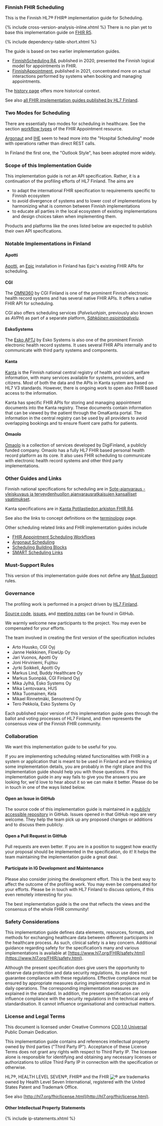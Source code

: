 ### Finnish FHIR Scheduling

This is the Finnish HL7® FHIR® implementation guide for Scheduling.

{% include cross-version-analysis-inline.xhtml %} There is no plan yet to base this implementation
guide on [FHIR R5](https://hl7.org/fhir/R5/).

{% include dependency-table-short.xhtml %}

The guide is based on two earlier implementation guides.
* [FinnishScheduling R4](https://simplifier.net/finnishschedulingr4/), published in 2020, presented
  the Finnish logical model for appointments in FHIR.
* [FinnishAppointment](https://simplifier.net/finnishappointment), published in 2021, concentrated
  more on actual interactions performed by systems when booking and managing appointments.

The [history page](versions.html) offers more historical context.

See also [all FHIR implementation guides published by HL7 Finland](https://hl7.fi/fhir/).

### Two Modes for Scheduling

There are essentially two modes for scheduling in healthcare. See the section
[workflow types](https://hl7.org/fhir/r5/appointment.html#workflow-types) of the FHIR Appointment
resource.

[Argonaut](https://fhir.org/guides/argonaut/scheduling/) and
[IHE](https://github.com/IHE/ITI.Scheduling/) seem to head more into the "Hospital Scheduling" mode
with operations rather than direct REST calls.

In Finland the first one, the "Outlook Style", has been adopted more widely.

### Scope of this Implementation Guide

This implementation guide is not an API specification. Rather, it is a continuation of the
profiling efforts of HL7 Finland. The aims are
* to adapt the international FHIR specification to requirements specific to Finnish ecosystem
* to avoid divergence of systems and to lower cost of implementations by harmonizing what is common
  between Finnish implementations
* to educate all parties in the local ecosystem of existing implementations and design choices
  taken when implementing them.

Products and platforms like the ones listed below are expected to publish their own API
specifications.

### Notable Implementations in Finland

#### Apotti

[Apotti](https://www.apotti.fi/en/), an [Epic](https://www.epic.com/) installation in Finland has
Epic's existing FHIR APIs for scheduling.

#### CGI

The [OMNI360](https://www.cgi.com/fi/fi/tuoteratkaisut/omni360) by CGI Finland is one of the
prominent Finnish electronic health record systems and has several native FHIR APIs. It offers a
native FHIR API for scheduling.

CGI also offers scheduling services (*Palveluohjain*, previously also known as *AVPH*) as part of
a separate platform,
[*Sähköinen asiointipalvelu*](https://www.cgi.com/fi/fi/tuoteratkaisut/sahkoinen-asiointialusta).

#### EskoSystems

The [Esko APTJ](https://eskosystems.fi/tuoteperhe/integraatiot/) by Esko Systems is also one of the
prominent Finnish electronic health record systems. It uses several FHIR APIs internally and to
communicate with third party systems and components.

#### Kanta

[Kanta](https://www.kanta.fi/) is the Finnish national central registry of health and social
welfare information, with many services available for systems, providers, and citizens. Most of
both the data and the APIs in Kanta system are based on HL7 V3 standards. However, there is
ongoing work to open also FHIR based access to the information.

Kanta has specific FHIR APIs for storing and managing appointment documents into the Kanta
registry. These documents contain information that can be viewed by the patient through the
OmaKanta portal. The information in the central registry can be used by all providers to avoid
overlapping bookings and to ensure fluent care paths for patients.

#### Omaolo

[Omaolo](https://www.omaolo.fi) is a collection of services developed by DigiFinland, a publicly
funded company. Omaolo has a fully HL7 FHIR based personal health record platform as its core. It
also uses FHIR scheduling to communicate with electronic health record systems and other third
party implementations.

### Other Guides and Links

Finnish national specifications for scheduling are in
[Sote-ajanvaraus - yleiskuvaus ja terveydenhuollon ajanvarausratkaisujen kansalliset vaatimukset](https://yhteistyotilat.fi/wiki08/display/THLAJANJULK).

Kanta specifications are in
[Kanta Potilastiedon arkiston FHIR R4](https://simplifier.net/kanta-potilastiedon-arkiston-fhir-r4).

See also the links to concept definitions on the
[terminology](terminology.html#other-terminologies) page.

Other scheduling related links and FHIR implementation guides include
* [FHIR Appointment Scheduling Workflows](https://www.hl7.org/fhir/appointment.html#workflow-types)
* [Argonaut Scheduling](https://fhir.org/guides/argonaut/scheduling/)
* [Scheduling Building Blocks](https://confluence.hl7.org/display/AP/Scheduling+Building+Blocks)
* [SMART Scheduling Links](https://github.com/smart-on-fhir/smart-scheduling-links)

### Must-Support Rules

This version of this implementation guide does not define any
[Must Support](https://build.fhir.org/profiling.html#obligations) rules.

### Governance

The profiling work is performed in a project driven by [HL7 Finland](https://www.hl7.fi).

[Source code](https://github.com/fhir-fi/finnish-scheduling),
[issues](https://github.com/fhir-fi/finnish-scheduling/issues), and
[meeting notes](https://github.com/fhir-fi/finnish-scheduling/wiki/Meeting-memos) can be found in
GitHub.

We warmly welcome new participants to the project. You
may even be compensated for your efforts.

The team involved in creating the first version of the specification includes
* Arto Huusko, CGI Oyj
* Janne Heikkinen, FlowUp Oy
* Jari Vuonos, Apotti Oy
* Joni Hirviniemi, Fujitsu
* Jyrki Soikkeli, Apotti Oy
* Markus Lind, Buddy Healthcare Oy
* Markus Suonpää, CGI Finland Oyj
* Mika Jylhä, Esko Systems Oy
* Mika Lentovaara, HUS
* Mika Tuomainen, Kela
* Mikael Rinnetmäki, Sensotrend Oy
* Tero Pekkola, Esko Systems Oy

Each published major version of this implementation guide goes through the ballot and voting
processes of HL7 Finland, and then represents the consensus view of the Finnish FHIR community.

### Collaboration

We want this implementation guide to be useful for you.

If you are implementing scheduling related functionalities with FHIR in a system or application
that is meant to be used in Finland and are thinking of some implementation details, you are
probably in the right place and this implementation guide should help you with those questions. If
this implementation guide in any way fails to give you the answers you are looking for, we'd love
to hear about it so we can make it better. Please do be in touch in one of the ways listed below.

#### Open an Issue in GitHub

The source code of this implementation guide is maintained in a
[publicly accessible repository](https://github.com/fhir-fi/finnish-scheduling) in GitHub.
Issues opened in that GitHub repo are very welcome. They help the team pick up any proposed changes
or additions and to discuss them publicly.

#### Open a Pull Request in GitHub

Pull requests are even better. If you are in a position to suggest how exactly your proposal should
be implemented in the specification, do it! It helps the team maintaining the implementation guide
a great deal.

#### Participate in IG Development and Maintenance

Please also consider joining the development effort. This is the best way to affect the outcome of
the profiling work. You may even be compensated for your efforts. Please be in touch with HL7
Finland to discuss options, if this even remotely interesting for you.

The best implementation guide is the one that reflects the views and the consensus of the whole
FHIR community!

### Safety Considerations
This implementation guide defines data elements, resources, formats, and methods for exchanging
healthcare data between different participants in the healthcare process. As such, clinical safety
is a key concern. Additional guidance regarding safety for the specification’s many and various
implementations is available at
[https://www.hl7.org/FHIR/safety.html](https://www.hl7.org/FHIR/safety.html).

Although the present specification does give users the opportunity to observe data protection and
data security regulations, its use does not guarantee compliance with these regulations. Effective
compliance must be ensured by appropriate measures during implementation projects and in daily
operations. The corresponding implementation measures are explained in the standard. In addition,
the present specification can only influence compliance with the security regulations in the
technical area of standardisation. It cannot influence organisational and contractual matters.

### License and Legal Terms 

This document is licensed under Creative Commons
[CC0 1.0 Universal](https://creativecommons.org/publicdomain/zero/1.0/) Public Domain Dedication.

This implementation guide contains and references intellectual property owned by third parties
("Third Party IP"). Acceptance of these License Terms does not grant any rights with respect to
Third Party IP. The licensee alone is responsible for identifying and obtaining any necessary
licenses or authorizations to utilize Third Party IP in connection with the specification or
otherwise.

HL7®, HEALTH LEVEL SEVEN®, FHIR® and the FHIR <img src="icon-fhir-16.png"
style="float: none; margin: 0px; padding: 0px; vertical-align: bottom"/>&reg; are trademarks owned
by Health Level Seven International, registered with the United States Patent and Trademark Office.

See also [http://hl7.org/fhir/license.html](http://hl7.org/fhir/license.html).

#### Other Intellectual Property Statements

{% include ip-statements.xhtml %}
